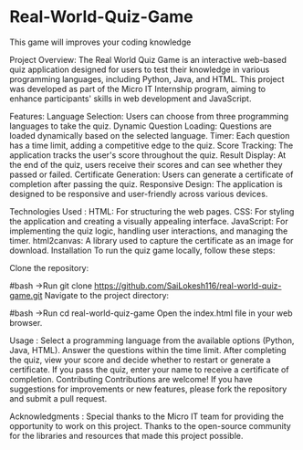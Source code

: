 # Real-World-Quiz-Game
This game will improves your coding knowledge

Project Overview:
The Real World Quiz Game is an interactive web-based quiz application designed for users to test their knowledge in various programming languages, including Python, Java, and HTML. This project was developed as part of the Micro IT Internship program, aiming to enhance participants' skills in web development and JavaScript.

Features:
Language Selection: Users can choose from three programming languages to take the quiz.
Dynamic Question Loading: Questions are loaded dynamically based on the selected language.
Timer: Each question has a time limit, adding a competitive edge to the quiz.
Score Tracking: The application tracks the user's score throughout the quiz.
Result Display: At the end of the quiz, users receive their scores and can see whether they passed or failed.
Certificate Generation: Users can generate a certificate of completion after passing the quiz.
Responsive Design: The application is designed to be responsive and user-friendly across various devices.

Technologies Used :
HTML: For structuring the web pages.
CSS: For styling the application and creating a visually appealing interface.
JavaScript: For implementing the quiz logic, handling user interactions, and managing the timer.
html2canvas: A library used to capture the certificate as an image for download.
Installation
To run the quiz game locally, follow these steps:

Clone the repository:

#bash
->Run
      git clone https://github.com/SaiLokesh116/real-world-quiz-game.git
Navigate to the project directory:

#bash
->Run
      cd real-world-quiz-game
Open the index.html file in your web browser.

Usage :
Select a programming language from the available options (Python, Java, HTML).
Answer the questions within the time limit.
After completing the quiz, view your score and decide whether to restart or generate a certificate.
If you pass the quiz, enter your name to receive a certificate of completion.
Contributing
Contributions are welcome! If you have suggestions for improvements or new features, please fork the repository and submit a pull request.

Acknowledgments :
Special thanks to the Micro IT team for providing the opportunity to work on this project.
Thanks to the open-source community for the libraries and resources that made this project possible.
